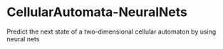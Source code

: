 # CellularAutomata-NeuralNets
Predict the next state of a two-dimensional cellular automaton by using neural nets
